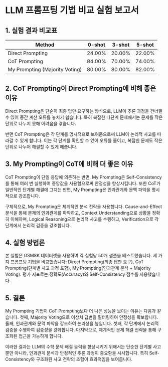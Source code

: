# LLM 프롬프팅 기법 비교 실험 보고서

## 1. 실험 결과 비교표

| Method | 0-shot | 3-shot | 5-shot |
|--------|--------|--------|--------|
| Direct Prompting | 24.00% | 20.00% | 22.00% |
| CoT Prompting | 84.00% | 70.00% | 74.00% |
| My Prompting (Majority Voting) | 80.00% | 80.00% | 82.00% |

## 2. CoT Prompting이 Direct Prompting에 비해 좋은 이유

Direct Prompting은 단순히 최종 답만 요구하는 방식으로, LLM이 추론 과정을 건너뛸 수 있어 중간 계산 오류를 놓치기 쉽습니다. 특히 복잡한 다단계 문제에서는 문제를 작은 단위로 나누지 못해 어려움을 겪습니다.

반면 CoT Prompting은 각 단계를 명시적으로 보여줌으로써 LLM이 논리적 사고를 따라갈 수 있게 합니다. 이는 각 단계를 확인할 수 있어 오류를 줄이고, 복잡한 문제도 작은 단위로 나누어 해결할 수 있게 해줍니다.

## 3. My Prompting이 CoT에 비해 더 좋은 이유

CoT Prompting이 단일 응답에 의존하는 반면, My Prompting은 Self-Consistency를 통해 여러 번 실행하여 중앙값을 사용함으로써 안정성을 향상시킵니다. 또한 CoT가 일반적인 단계별 해결에 그치는 반면, My Prompting은 인과관계와 문맥 파악을 명시적으로 강조합니다.

구체적으로, My Prompting은 체계적인 분석 전략을 사용합니다. Cause-and-Effect 분석을 통해 문제의 인과관계를 파악하고, Context Understanding으로 상황을 정확히 이해하며, Logical Reasoning으로 논리적 사고를 수행하고, Verification으로 각 단계에서 논리적 검증을 강조합니다.

## 4. 실험 방법론

본 실험은 GSM8K 데이터셋을 사용하여 각 실험당 50개 샘플을 테스트했습니다. 세 가지 프롬프팅 기법을 비교했습니다: Direct Prompting(최종 답만 요구), CoT Prompting(단계별 사고 과정 포함), My Prompting(인과관계 분석 + Majority Voting). 평가 지표로는 정확도(Accuracy)와 Self-Consistency 점수를 사용했습니다.

## 5. 결론

My Prompting 기법이 CoT Prompting보다 더 나은 성능을 보이는 이유는 다음과 같습니다. 첫째, Majority Voting으로 이상치 답변을 필터링하여 안정성을 확보합니다. 둘째, 인과관계와 문맥 파악을 강조하여 논리성을 높입니다. 셋째, 각 단계에서 논리적 검증을 수행하여 검증성을 강화합니다. 마지막으로, 체계적인 문제 해결 전략을 통해 구조화된 접근을 가능하게 합니다.

이러한 결과는 LLM의 수학 문제 해결 능력을 향상시키기 위해서는 단순한 단계별 사고뿐만 아니라, 인과관계 분석과 안정적인 추론 과정이 중요함을 시사합니다. 특히 Self-Consistency와 구조화된 사고 전략의 조합이 효과적임을 보여줍니다.
